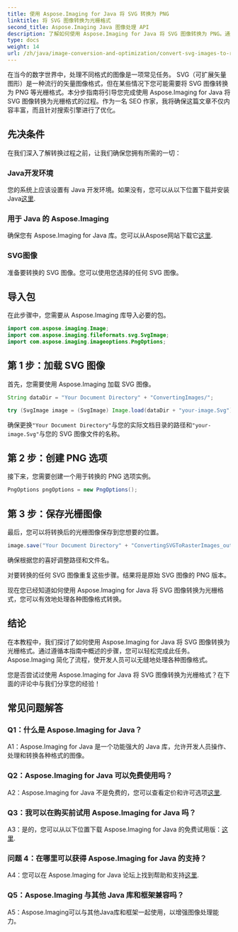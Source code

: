 ```yaml
---
title: 使用 Aspose.Imaging for Java 将 SVG 转换为 PNG
linktitle: 将 SVG 图像转换为光栅格式
second_title: Aspose.Imaging Java 图像处理 API
description: 了解如何使用 Aspose.Imaging for Java 将 SVG 图像转换为 PNG。通过此分步指南简化您的图像格式转换。
type: docs
weight: 14
url: /zh/java/image-conversion-and-optimization/convert-svg-images-to-raster-format/
---
```

在当今的数字世界中，处理不同格式的图像是一项常见任务。 SVG（可扩展矢量图形）是一种流行的矢量图像格式，但在某些情况下您可能需要将 SVG 图像转换为 PNG 等光栅格式。本分步指南将引导您完成使用 Aspose.Imaging for Java 将 SVG 图像转换为光栅格式的过程。作为一名 SEO 作家，我将确保这篇文章不仅内容丰富，而且针对搜索引擎进行了优化。

## 先决条件

在我们深入了解转换过程之前，让我们确保您拥有所需的一切：

### Java开发环境
您的系统上应该设置有 Java 开发环境。如果没有，您可以从以下位置下载并安装 Java[这里](https://www.oracle.com/java/technologies/javase-downloads).

### 用于 Java 的 Aspose.Imaging
确保您有 Aspose.Imaging for Java 库。您可以从Aspose网站下载它[这里](https://releases.aspose.com/imaging/java/).

### SVG图像
准备要转换的 SVG 图像。您可以使用您选择的任何 SVG 图像。

## 导入包

在此步骤中，您需要从 Aspose.Imaging 库导入必要的包。

```java
import com.aspose.imaging.Image;
import com.aspose.imaging.fileformats.svg.SvgImage;
import com.aspose.imaging.imageoptions.PngOptions;
```

## 第 1 步：加载 SVG 图像
首先，您需要使用 Aspose.Imaging 加载 SVG 图像。

```java
String dataDir = "Your Document Directory" + "ConvertingImages/";

try (SvgImage image = (SvgImage) Image.load(dataDir + "your-image.Svg")) {
```

确保更换`"Your Document Directory"`与您的实际文档目录的路径和`"your-image.Svg"`与您的 SVG 图像文件的名称。

## 第 2 步：创建 PNG 选项
接下来，您需要创建一个用于转换的 PNG 选项实例。

```java
PngOptions pngOptions = new PngOptions();
```

## 第 3 步：保存光栅图像
最后，您可以将转换后的光栅图像保存到您想要的位置。

```java
image.save("Your Document Directory" + "ConvertingSVGToRasterImages_out.png", pngOptions);
```

确保根据您的喜好调整路径和文件名。

对要转换的任何 SVG 图像重复这些步骤。结果将是原始 SVG 图像的 PNG 版本。

现在您已经知道如何使用 Aspose.Imaging for Java 将 SVG 图像转换为光栅格式，您可以有效地处理各种图像格式转换。

## 结论

在本教程中，我们探讨了如何使用 Aspose.Imaging for Java 将 SVG 图像转换为光栅格式。通过遵循本指南中概述的步骤，您可以轻松完成此任务。 Aspose.Imaging 简化了流程，使开发人员可以无缝地处理各种图像格式。

您是否尝试过使用 Aspose.Imaging for Java 将 SVG 图像转换为光栅格式？在下面的评论中与我们分享您的经验！

## 常见问题解答

### Q1：什么是 Aspose.Imaging for Java？

A1：Aspose.Imaging for Java 是一个功能强大的 Java 库，允许开发人员操作、处理和转换各种格式的图像。

### Q2：Aspose.Imaging for Java 可以免费使用吗？

 A2：Aspose.Imaging for Java 不是免费的，您可以查看定价和许可选项[这里](https://purchase.aspose.com/buy).

### Q3：我可以在购买前试用 Aspose.Imaging for Java 吗？

 A3：是的，您可以从以下位置下载 Aspose.Imaging for Java 的免费试用版：[这里](https://releases.aspose.com/).

### 问题 4：在哪里可以获得 Aspose.Imaging for Java 的支持？

 A4：您可以在 Aspose.Imaging for Java 论坛上找到帮助和支持[这里](https://forum.aspose.com/).

### Q5：Aspose.Imaging 与其他 Java 库和框架兼容吗？

A5：Aspose.Imaging可以与其他Java库和框架一起使用，以增强图像处理能力。